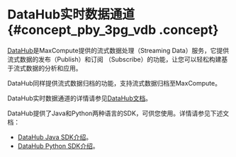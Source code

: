 # DataHub实时数据通道 {#concept_pby_3pg_vdb .concept}

[DataHub](https://data.aliyun.com/product/datahub)是MaxCompute提供的流式数据处理（Streaming Data）服务，它提供流式数据的发布（Publish）和订阅 （Subscribe）的功能，让您可以轻松构建基于流式数据的分析和应用。

DataHub同样提供流式数据归档的功能，支持流式数据归档至MaxCompute。

DataHub实时数据通道的详情请参见[DataHub文档](https://help.aliyun.com/document_detail/47439.html)。

DataHub提供了Java和Python两种语言的SDK，可供您使用。详情请参见下述文档：

-   [DataHub Java SDK介绍](https://help.aliyun.com/document_detail/50362.html)。
-   [DataHub Python SDK介绍](https://help.aliyun.com/document_detail/50364.html)。

